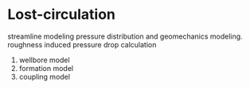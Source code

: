 # Lost-circulation
streamline modeling
pressure distribution and geomechanics modeling.
roughness induced pressure drop calculation


1. wellbore model
2. formation model
3. coupling model
